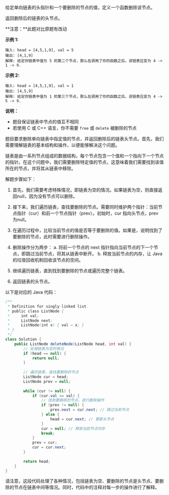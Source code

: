 给定单向链表的头指针和一个要删除的节点的值，定义一个函数删除该节点。

返回删除后的链表的头节点。

**注意：**此题对比原题有改动

**示例 1:**

```
输入: head = [4,5,1,9], val = 5
输出: [4,1,9]
解释: 给定你链表中值为 5 的第二个节点，那么在调用了你的函数之后，该链表应变为 4 -> 1 -> 9.
```

**示例 2:**

```
输入: head = [4,5,1,9], val = 1
输出: [4,5,9]
解释: 给定你链表中值为 1 的第三个节点，那么在调用了你的函数之后，该链表应变为 4 -> 5 -> 9.
```

 

**说明：**

- 题目保证链表中节点的值互不相同
- 若使用 C 或 C++ 语言，你不需要 `free` 或 `delete` 被删除的节点





题目要求删除单向链表中指定值的节点，并返回删除后的链表头节点。首先，我们需要理解链表的基本结构和操作，以便能够解决这个问题。

链表是由一系列节点组成的数据结构，每个节点包含一个值和一个指向下一个节点的指针。在这个问题中，我们需要删除特定值的节点，这意味着我们需要找到该值所在的节点，并将其从链表中移除。

解题步骤如下：

1. 首先，我们需要考虑特殊情况，即链表为空的情况。如果链表为空，则直接返回null，因为没有节点可以删除。

2. 接下来，我们遍历链表，查找要删除的节点。需要同时维护两个指针：当前节点指针（cur）和前一个节点指针（prev）。初始时，cur 指向头节点，prev 为null。

3. 在遍历过程中，比较当前节点的值是否等于要删除的值。如果是，说明找到了要删除的节点，此时需要进行删除操作。

4. 删除操作分为两步：
   a. 将前一个节点的 next 指针指向当前节点的下一个节点，即跳过当前节点，将其从链表中断开。
   b. 释放当前节点的内存，让 Java 的垃圾回收机制回收该节点的空间。

5. 继续遍历链表，直到找到要删除的节点或遍历完整个链表。

6. 返回链表的头节点。

以下是对应的 Java 代码：

```java
/**
 * Definition for singly-linked list.
 * public class ListNode {
 *     int val;
 *     ListNode next;
 *     ListNode(int x) { val = x; }
 * }
 */
class Solution {
    public ListNode deleteNode(ListNode head, int val) {
        // 处理链表为空的情况
        if (head == null) {
            return null;
        }
        
        // 遍历链表，查找要删除的节点
        ListNode cur = head;
        ListNode prev = null;
        
        while (cur != null) {
            if (cur.val == val) {
                // 找到要删除的节点，进行删除操作
                if (prev != null) {
                    prev.next = cur.next; // 跳过当前节点
                } else {
                    head = cur.next; // 更新头节点
                }
                cur = null; // 释放当前节点内存
                break;
            }
            prev = cur;
            cur = cur.next;
        }
        
        return head;
    }
}
```

请注意，这段代码处理了各种情况，包括链表为空、要删除的节点是头节点、要删除的节点在链表中间等情况。同时，代码中的注释对每一步的操作进行了解释。